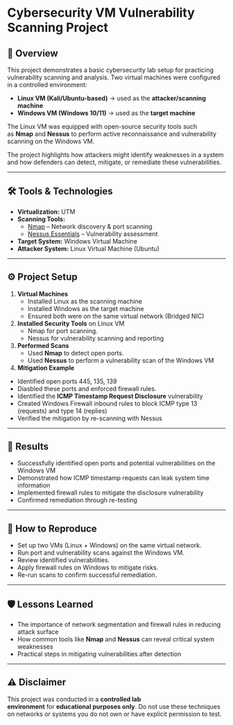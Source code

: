 # **Cybersecurity VM Vulnerability Scanning Project**

## **📖 Overview**

This project demonstrates a basic cybersecurity lab setup for practicing vulnerability scanning and analysis. Two virtual machines were configured in a controlled environment:

- **Linux VM (Kali/Ubuntu-based)** → used as the **attacker/scanning machine**
- **Windows VM (Windows 10/11)** → used as the **target machine**

The Linux VM was equipped with open-source security tools such as **Nmap** and **Nessus** to perform active reconnaissance and vulnerability scanning on the Windows VM.

The project highlights how attackers might identify weaknesses in a system and how defenders can detect, mitigate, or remediate these vulnerabilities.

---

## **🛠️ Tools & Technologies**

- **Virtualization:** UTM
- **Scanning Tools:**
    - [Nmap](https://nmap.org/) – Network discovery & port scanning
    - [Nessus Essentials](https://www.tenable.com/products/nessus/nessus-essentials) – Vulnerability assessment
- **Target System:** Windows Virtual Machine
- **Attacker System:** Linux Virtual Machine (Ubuntu)

---

## **⚙️ Project Setup**

1. **Virtual Machines**
    - Installed Linux as the scanning machine
    - Installed Windows as the target machine
    - Ensured both were on the same virtual network (Bridged NIC)
2. **Installed Security Tools** on Linux VM
    - Nmap for port scanning.
    - Nessus for vulnerability scanning and reporting
3. **Performed Scans**
    - Used **Nmap** to detect open ports.
    - Used **Nessus** to perform a vulnerability scan of the Windows VM
4. **Mitigation Example**
- Identified open ports 445, 135, 139
- Diasbled these ports and enforced firewall rules.
- Identified the **ICMP Timestamp Request Disclosure** vulnerability
- Created Windows Firewall inbound rules to block ICMP type 13 (requests) and type 14 (replies)
- Verified the mitigation by re-scanning with Nessus

---

## **🧪 Results**

- Successfully identified open ports and potential vulnerabilities on the Windows VM
- Demonstrated how ICMP timestamp requests can leak system time information
- Implemented firewall rules to mitigate the disclosure vulnerability
- Confirmed remediation through re-testing

---

## **🚀 How to Reproduce**

- Set up two VMs (Linux + Windows) on the same virtual network.
- Run port and vulnerability scans against the Windows VM.
- Review identified vulnerabilities.
- Apply firewall rules on Windows to mitigate risks.
- Re-run scans to confirm successful remediation.

---

## **🛡️ Lessons Learned**

- The importance of network segmentation and firewall rules in reducing attack surface
- How common tools like **Nmap** and **Nessus** can reveal critical system weaknesses
- Practical steps in mitigating vulnerabilities after detection

---

## **⚠️ Disclaimer**

This project was conducted in a **controlled lab environment** for **educational purposes only**. Do not use these techniques on networks or systems you do not own or have explicit permission to test.
